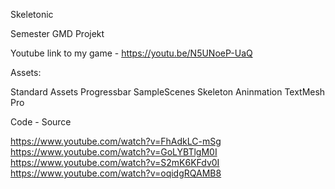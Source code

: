 Skeletonic


Semester GMD Projekt


Youtube
link to my game - https://youtu.be/N5UNoeP-UaQ

Assets:

Standard Assets
Progressbar
SampleScenes
Skeleton Aninmation
TextMesh Pro

Code - Source

https://www.youtube.com/watch?v=FhAdkLC-mSg
https://www.youtube.com/watch?v=GoLYBTlgM0I
https://www.youtube.com/watch?v=S2mK6KFdv0I
https://www.youtube.com/watch?v=oqidgRQAMB8
